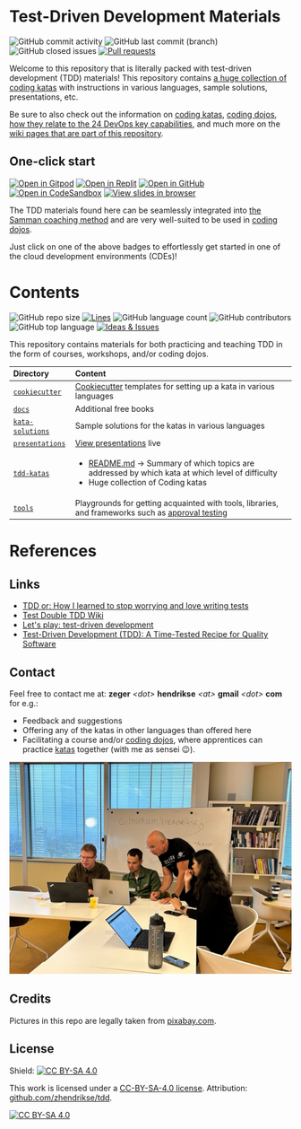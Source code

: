 # Test-Driven Development Materials

![GitHub commit activity](https://img.shields.io/github/commit-activity/m/zhendrikse/tdd?logo=git)
![GitHub last commit (branch)](https://img.shields.io/github/last-commit/zhendrikse/tdd/master?logo=git&color=blue)
![GitHub closed issues](https://img.shields.io/github/issues-closed-raw/zhendrikse/tdd?color=blue&logo=git)
[![Pull requests](https://img.shields.io/github/issues-pr/zhendrikse/tdd?logo=git&color=blue)](https://github.com/zhendrikse/tdd/pulls)

Welcome to this repository that is literally packed with test-driven development (TDD) materials!
This repository contains [a huge collection of coding katas](./tdd-katas/README.md) with instructions in various languages, 
sample solutions, presentations, etc.

Be sure to also check out the information on 
[coding katas](https://github.com/zhendrikse/tdd/wiki/Coding-Katas), 
[coding dojos](https://github.com/zhendrikse/tdd/wiki/The-Katas-and-the-Coding-Dojo), 
[how they relate to the 24 DevOps key capabilities](https://github.com/zhendrikse/tdd/wiki/The-Katas-and-the-24-Key-Capabilities), 
and much more on
the [wiki pages that are part of this repository](https://github.com/zhendrikse/tdd/wiki).

## One-click start

[![Open in Gitpod](https://img.shields.io/badge/Open_in-gitpod-yellow?logo=gitpod)](https://gitpod.io/#https://github.com/zhendrikse/tdd)
[![Open in Replit](https://img.shields.io/badge/Open_in-replit-yellow?logo=replit)](https://replit.com/github/zhendrikse/tdd)
[![Open in GitHub](https://img.shields.io/badge/Open_in-github_codespace-yellow?logo=github)](https://codespaces.new/zhendrikse/tdd)
[![Open in CodeSandbox](https://img.shields.io/badge/Open_in-CodeSandbox-yellow?logo=codesandbox)](https://githubbox.com/zhendrikse/tdd)
[![View slides in browser](https://img.shields.io/badge/View-slides-yellow?logo=reveal.js)](https://replit.com/@zwh/tdd/)


The TDD materials found here can be seamlessly integrated into 
[the Samman coaching method](https://www.sammancoaching.org/) 
and are very well-suited to be used in 
[coding dojos](https://github.com/zhendrikse/tdd/wiki/The-Katas-and-the-Coding-Dojo).

Just click on one of the above badges to effortlessly get started in one of the cloud development 
environments (CDEs)! 

# Contents

![GitHub repo size](https://img.shields.io/github/repo-size/zhendrikse/tdd?logo=git&color=blue)
[![Lines](https://tokei.rs/b1/github/zhendrikse/tdd)](https://github.com/zhendrikse/tdd)
![GitHub language count](https://img.shields.io/github/languages/count/zhendrikse/tdd?logo=git&color=blue)
![GitHub contributors](https://img.shields.io/github/contributors/zhendrikse/tdd?label=kata%20contributors&logo=git&color=blue)
![GitHub top language](https://img.shields.io/github/languages/top/zhendrikse/tdd?logo=python&color=blue)
[![Ideas & Issues](https://img.shields.io/github/issues/zhendrikse/tdd?label=ideas%20and%20issues&color=blue&logo=git)](https://github.com/zhendrikse/tdd/issues)

This repository contains materials for both practicing and teaching TDD
in the form of courses, workshops, and/or coding dojos.

| Directory | Content | 
|:--------- |:--------| 
| [<code>cookiecutter</code>](./cookiecutter/)     | [Cookiecutter](https://github.com/cookiecutter/cookiecutter) templates for setting up a kata in various languages | 
| [<code>docs</code>](./docs/)                     | Additional free books |
| [<code>kata-solutions</code>](./kata-solutions/) | Sample solutions for the katas in various languages | 
| [<code>presentations</code>](./presentations/)   | [View presentations](https://replit.com/@zwh/tdd) live| 
| [<code>tdd-katas</code>](./tdd-katas/)           |  <ul><li>[README.md](./tdd-katas/README.md)  &rarr; Summary of which topics are addressed by which kata at which level of difficulty</li><li>Huge collection of Coding katas </li></ul> |
| [<code>tools</code>](./tools/)                   | Playgrounds for getting acquainted with tools, libraries, and frameworks such as [approval testing](https://approvaltests.com/) | 

# References

## Links

- [TDD or: How I learned to stop worrying and love writing tests](https://medium.com/ns-techblog/tdd-or-how-i-learned-to-stop-worrying-and-love-writing-tests-ef7314470305)
- [Test Double TDD Wiki](https://github.com/testdouble/contributing-tests/wiki)
- [Let's play: test-driven development](https://www.jamesshore.com/v2/projects/lets-play-tdd)
- [Test-Driven Development (TDD): A Time-Tested Recipe for Quality Software](https://semaphoreci.com/blog/test-driven-development)

## Contact

Feel free to contact me at: **zeger** _&lt;dot&gt;_ **hendrikse** _&lt;at&gt;_ **gmail** _&lt;dot&gt;_ **com** for e.g.:
- Feedback and suggestions
- Offering any of the katas in other languages than offered here
- Facilitating a course and/or [coding dojos](https://codingdojo.org/WhatIsCodingDojo/), where apprentices can practice [katas](http://codekata.com/) together (with me as sensei 😉).

![Coding dojo](./assets/zeger_teaching.jpg)

## Credits

Pictures in this repo are legally taken from [pixabay.com](https://pixabay.com). 

## License
  
Shield: [![CC BY-SA 4.0][cc-by-sa-shield]][cc-by-sa]

This work is licensed under a
[CC-BY-SA-4.0 license](https://creativecommons.org/licenses/by-sa/4.0/). Attribution: [github.com/zhendrikse/tdd](https://github.com/zhendrikse/tdd).

[![CC BY-SA 4.0][cc-by-sa-image]][cc-by-sa]

[cc-by-sa]: http://creativecommons.org/licenses/by-sa/4.0/
[cc-by-sa-image]: https://licensebuttons.net/l/by-sa/4.0/88x31.png
[cc-by-sa-shield]: https://img.shields.io/badge/License-CC%20BY--SA%204.0-lightgrey.svg
